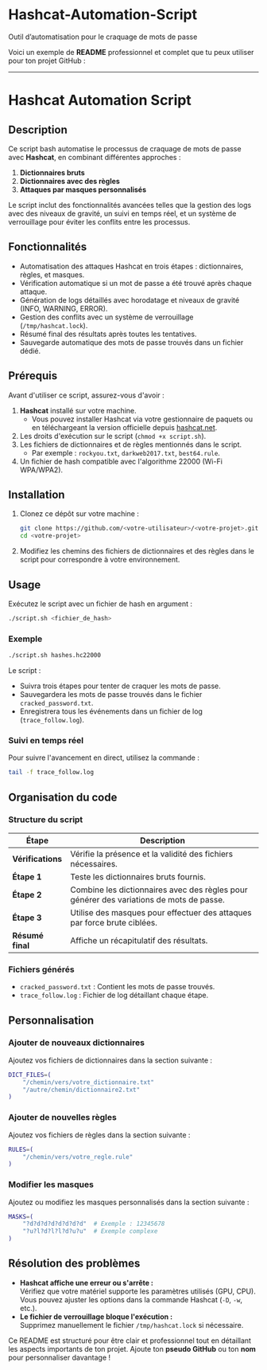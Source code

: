 # Hashcat-Automation-Script
Outil d’automatisation pour le craquage de mots de passe

Voici un exemple de **README** professionnel et complet que tu peux utiliser pour ton projet GitHub :  

---

# Hashcat Automation Script  

## Description  
Ce script bash automatise le processus de craquage de mots de passe avec **Hashcat**, en combinant différentes approches :  
1. **Dictionnaires bruts**  
2. **Dictionnaires avec des règles**  
3. **Attaques par masques personnalisés**  

Le script inclut des fonctionnalités avancées telles que la gestion des logs avec des niveaux de gravité, un suivi en temps réel, et un système de verrouillage pour éviter les conflits entre les processus.  

## Fonctionnalités  
- Automatisation des attaques Hashcat en trois étapes : dictionnaires, règles, et masques.  
- Vérification automatique si un mot de passe a été trouvé après chaque attaque.  
- Génération de logs détaillés avec horodatage et niveaux de gravité (INFO, WARNING, ERROR).  
- Gestion des conflits avec un système de verrouillage (`/tmp/hashcat.lock`).  
- Résumé final des résultats après toutes les tentatives.  
- Sauvegarde automatique des mots de passe trouvés dans un fichier dédié.  

## Prérequis  
Avant d'utiliser ce script, assurez-vous d'avoir :  
1. **Hashcat** installé sur votre machine.  
   - Vous pouvez installer Hashcat via votre gestionnaire de paquets ou en téléchargeant la version officielle depuis [hashcat.net](https://hashcat.net/hashcat/).  
2. Les droits d'exécution sur le script (`chmod +x script.sh`).  
3. Les fichiers de dictionnaires et de règles mentionnés dans le script.  
   - Par exemple : `rockyou.txt`, `darkweb2017.txt`, `best64.rule`.  
4. Un fichier de hash compatible avec l'algorithme 22000 (Wi-Fi WPA/WPA2).  

## Installation  
1. Clonez ce dépôt sur votre machine :  
   ```bash  
   git clone https://github.com/<votre-utilisateur>/<votre-projet>.git  
   cd <votre-projet>  
   ```  
2. Modifiez les chemins des fichiers de dictionnaires et des règles dans le script pour correspondre à votre environnement.  

## Usage  
Exécutez le script avec un fichier de hash en argument :  
```bash  
./script.sh <fichier_de_hash>  
```  

### Exemple  
```bash  
./script.sh hashes.hc22000  
```  

Le script :  
- Suivra trois étapes pour tenter de craquer les mots de passe.  
- Sauvegardera les mots de passe trouvés dans le fichier `cracked_password.txt`.  
- Enregistrera tous les événements dans un fichier de log (`trace_follow.log`).  

### Suivi en temps réel  
Pour suivre l'avancement en direct, utilisez la commande :  
```bash  
tail -f trace_follow.log  
```  

## Organisation du code  
### Structure du script  
| Étape                | Description                                                                                   |  
|----------------------|-----------------------------------------------------------------------------------------------|  
| **Vérifications**    | Vérifie la présence et la validité des fichiers nécessaires.                                  |  
| **Étape 1**          | Teste les dictionnaires bruts fournis.                                                        |  
| **Étape 2**          | Combine les dictionnaires avec des règles pour générer des variations de mots de passe.       |  
| **Étape 3**          | Utilise des masques pour effectuer des attaques par force brute ciblées.                      |  
| **Résumé final**     | Affiche un récapitulatif des résultats.                                                       |  

### Fichiers générés  
- `cracked_password.txt` : Contient les mots de passe trouvés.  
- `trace_follow.log` : Fichier de log détaillant chaque étape.  

## Personnalisation  
### Ajouter de nouveaux dictionnaires  
Ajoutez vos fichiers de dictionnaires dans la section suivante :  
```bash  
DICT_FILES=(  
    "/chemin/vers/votre_dictionnaire.txt"  
    "/autre/chemin/dictionnaire2.txt"  
)  
```  

### Ajouter de nouvelles règles  
Ajoutez vos fichiers de règles dans la section suivante :  
```bash  
RULES=(  
    "/chemin/vers/votre_regle.rule"  
)  
```  

### Modifier les masques  
Ajoutez ou modifiez les masques personnalisés dans la section suivante :  
```bash  
MASKS=(  
    "?d?d?d?d?d?d?d?d"  # Exemple : 12345678  
    "?u?l?d?l?l?d?u?u"  # Exemple complexe  
)  
```  

## Résolution des problèmes  
- **Hashcat affiche une erreur ou s'arrête :**  
  Vérifiez que votre matériel supporte les paramètres utilisés (GPU, CPU). Vous pouvez ajuster les options dans la commande Hashcat (`-D`, `-w`, etc.).  
- **Le fichier de verrouillage bloque l'exécution :**  
  Supprimez manuellement le fichier `/tmp/hashcat.lock` si nécessaire.  



Ce README est structuré pour être clair et professionnel tout en détaillant les aspects importants de ton projet. Ajoute ton **pseudo GitHub** ou ton **nom** pour personnaliser davantage !
